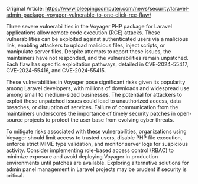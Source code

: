 Original Article: https://www.bleepingcomputer.com/news/security/laravel-admin-package-voyager-vulnerable-to-one-click-rce-flaw/

Three severe vulnerabilities in the Voyager PHP package for Laravel applications allow remote code execution (RCE) attacks. These vulnerabilities can be exploited against authenticated users via a malicious link, enabling attackers to upload malicious files, inject scripts, or manipulate server files. Despite attempts to report these issues, the maintainers have not responded, and the vulnerabilities remain unpatched. Each flaw has specific exploitation pathways, detailed in CVE-2024-55417, CVE-2024-55416, and CVE-2024-55415.

These vulnerabilities in Voyager pose significant risks given its popularity among Laravel developers, with millions of downloads and widespread use among small to medium-sized businesses. The potential for attackers to exploit these unpatched issues could lead to unauthorized access, data breaches, or disruption of services. Failure of communication from the maintainers underscores the importance of timely security patches in open-source projects to protect the user base from evolving cyber threats.

To mitigate risks associated with these vulnerabilities, organizations using Voyager should limit access to trusted users, disable PHP file execution, enforce strict MIME type validation, and monitor server logs for suspicious activity. Consider implementing role-based access control (RBAC) to minimize exposure and avoid deploying Voyager in production environments until patches are available. Exploring alternative solutions for admin panel management in Laravel projects may be prudent if security is critical.
